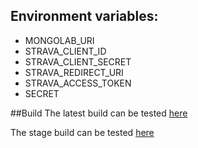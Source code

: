 ## Environment variables:
 - MONGOLAB_URI
 - STRAVA_CLIENT_ID
 - STRAVA_CLIENT_SECRET
 - STRAVA_REDIRECT_URI
 - STRAVA_ACCESS_TOKEN
 - SECRET

##Build
The latest build can be tested [here](https://strava-challenger.herokuapp.com/)

The stage build can be tested [here](https://strava-challenger-stage.herokuapp.com/)
